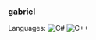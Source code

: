 ### gabriel

Languages:
![C#](https://img.shields.io/badge/c%23-%23239120.svg?style=for-the-badge)
![C++](https://img.shields.io/badge/c++-f34b7d.svg?style=for-the-badge)
